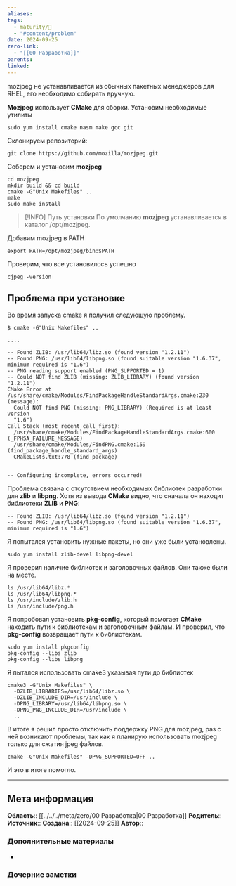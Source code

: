 ```yaml
---
aliases: 
tags:
  - maturity/🌱
  - "#content/problem"
date: 2024-09-25
zero-link:
  - "[[00 Разработка]]"
parents: 
linked:
---
```

mozjpeg не устанавливается из обычных пакетных менеджеров для RHEL, его необходимо собирать вручную.

**Mozjpeg** использует **CMake** для сборки. Установим необходимые утилиты
```shell
sudo yum install cmake nasm make gcc git
```

Склонируем репозиторий:
```shell
git clone https://github.com/mozilla/mozjpeg.git
```

Соберем и установим **mozjpeg**
```shell
cd mozjpeg
mkdir build && cd build
cmake -G"Unix Makefiles" ..
make
sudo make install
```


> [!INFO] Путь установки
> По умолчанию **mozjpeg** устанавливается в каталог /opt/mozjpeg.

Добавим mozjpeg в PATH
```shell
export PATH=/opt/mozjpeg/bin:$PATH
```

Проверим, что все установилось успешно
```shell
cjpeg -version
```
## Проблема при установке
Во время запуска cmake я получил следующую проблему.

```shell
$ cmake -G"Unix Makefiles" ..

....

-- Found ZLIB: /usr/lib64/libz.so (found version "1.2.11")  
-- Found PNG: /usr/lib64/libpng.so (found suitable version "1.6.37", minimum required is "1.6") 
-- PNG reading support enabled (PNG_SUPPORTED = 1)
-- Could NOT find ZLIB (missing: ZLIB_LIBRARY) (found version "1.2.11")
CMake Error at /usr/share/cmake/Modules/FindPackageHandleStandardArgs.cmake:230 (message):
  Could NOT find PNG (missing: PNG_LIBRARY) (Required is at least version
  "1.6")
Call Stack (most recent call first):
  /usr/share/cmake/Modules/FindPackageHandleStandardArgs.cmake:600 (_FPHSA_FAILURE_MESSAGE)
  /usr/share/cmake/Modules/FindPNG.cmake:159 (find_package_handle_standard_args)
  CMakeLists.txt:778 (find_package)


-- Configuring incomplete, errors occurred!
```

Проблема связана с отсутствием необходимых библиотек разработки для **zlib** и **libpng**. Хотя из вывода **CMake** видно, что сначала он находит библиотеки **ZLIB** и **PNG**:

```shell
-- Found ZLIB: /usr/lib64/libz.so (found version "1.2.11")  
-- Found PNG: /usr/lib64/libpng.so (found suitable version "1.6.37", minimum required is "1.6") 
```

Я попытался установить нужные пакеты, но они уже были установлены.
```shell
sudo yum install zlib-devel libpng-devel
```

Я проверил наличие библиотек и заголовочных файлов. Они также были на месте.
```shell
ls /usr/lib64/libz.*
ls /usr/lib64/libpng.*
ls /usr/include/zlib.h
ls /usr/include/png.h
```

Я попробовал установить **pkg-config**, который помогает **CMake** находить пути к библиотекам и заголовочным файлам. И проверил, что **pkg-config** возвращает пути к библиотекам.

```shell
sudo yum install pkgconfig
pkg-config --libs zlib
pkg-config --libs libpng
```

Я пытался использовать cmake3 указывая пути до библиотек
```shell
cmake3 -G"Unix Makefiles" \
  -DZLIB_LIBRARIES=/usr/lib64/libz.so \
  -DZLIB_INCLUDE_DIR=/usr/include \
  -DPNG_LIBRARY=/usr/lib64/libpng.so \
  -DPNG_PNG_INCLUDE_DIR=/usr/include \
  ..
```

В итоге я решил просто отключить поддержку PNG для mozjpeg, раз с ней возникают проблемы, так как я планирую использовать mozjpeg только для сжатия jpeg файлов.

```shell
cmake -G"Unix Makefiles" -DPNG_SUPPORTED=OFF ..
```

И это в итоге помогло.
***
## Мета информация
**Область**:: [[../../../meta/zero/00 Разработка|00 Разработка]]
**Родитель**:: 
**Источник**:: 
**Создана**:: [[2024-09-25]]
**Автор**:: 
### Дополнительные материалы
- 

### Дочерние заметки
<!-- QueryToSerialize: LIST FROM [[]] WHERE contains(Родитель, this.file.link) or contains(parents, this.file.link) -->
